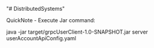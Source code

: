 "# DistributedSystems" 

QuickNote - Execute Jar command:

java -jar target/grpcUserClient-1.0-SNAPSHOT.jar server userAccountApiConfig.yaml
